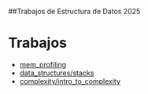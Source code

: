 ##Trabajos de Estructura de Datos 2025


# Trabajos

- [mem_profiling](#mem_profiling)
- [data_structures/stacks](#data_structures/stacks)
- [complexity/intro_to_complexity](#complexity/intro_to_complexity)
